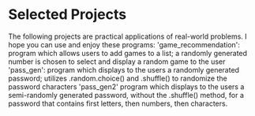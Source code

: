 # Selected Projects
The following projects are practical applications of real-world problems. I hope you can use and enjoy these programs:
'game_recommendation': program which allows users to add games to a list; a randomly generated number is chosen to select and display a random game to the user
'pass_gen': program which displays to the users a randomly generated password; utilizes .random.choice() and .shuffle() to randomize the password characters
'pass_gen2' program which displays to the users a semi-randomly generated password, without the .shuffle() method, for a password that contains first letters, then numbers, then characters.
